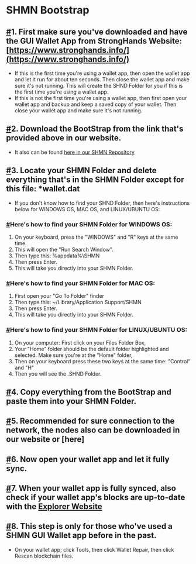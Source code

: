 # SHMN Bootstrap

## [\#]()1. First make sure you've downloaded and have the GUI Wallet App from StrongHands Website: [https://www.stronghands.info/](https://www.stronghands.info/)

* If this is the first time you're using a wallet app, then open the wallet app and let it run for about ten seconds. Then close the wallet app and make sure it's not running. This will create the SHND Folder for you if this is the first time you're using a wallet app.
* If this is not the first time you're using a wallet app, then first open your wallet app and backup and keep a saved copy of your wallet. Then close your wallet app and make sure it's not running.

## [\#]()2. Download the BootStrap from the link that's provided above in our website.

* It also can be found [here in our SHMN Repository](https://github.com/stronghands-official/assets#)

## [\#]()3. Locate your SHMN Folder and delete everything that's in the SHMN Folder except for this file: \*wallet.dat

* If you don't know how to find your SHND Folder, then here's instructions below for WINDOWS OS, MAC OS, and LINUX/UBUNTU OS:

### [\#]()Here's how to find your SHMN Folder for WINDOWS OS:

1. On your keyboard, press the "WINDOWS" and "R" keys at the same time.
2. This will open the "Run Search Window".
3. Then type this: %appdata%\SHMN
4. Then press Enter.
5. This will take you directly into your SHMN Folder.

### [\#]()Here's how to find your SHMN Folder for MAC OS:

1. First open your "Go To Folder" finder
2. Then type this: ~/Library/Application Support/SHMN
3. Then press Enter.
4. This will take you directly into your SHMN Folder.

### [\#]()Here's how to find your SHMN Folder for LINUX/UBUNTU OS:

1. On your computer: First click on your Files Folder Box,
2. Your "Home" folder should be the default folder highlighted and selected. Make sure you're at the "Home" folder,
3. Then on your keyboard press these two keys at the same time: "Control" and "H"
4. Then you will see the .SHND Folder.

## [\#]()4. Copy everything from the BootStrap and paste them into your SHMN Folder.

## [\#]()5. Recommended for sure connection to the network, the nodes also can be downloaded in our website or \[here\]

## [\#]()6. Now open your wallet app and let it fully sync.

## [\#]()7. When your wallet app is fully synced, also check if your wallet app's blocks are up-to-date with the [Explorer Website](https://www.coinexplorer.net/SHMN)

## [\#]()8. This step is only for those who've used a SHMN GUI Wallet app before in the past.

* On your wallet app; click Tools, then click Wallet Repair, then click Rescan blockchain files.

